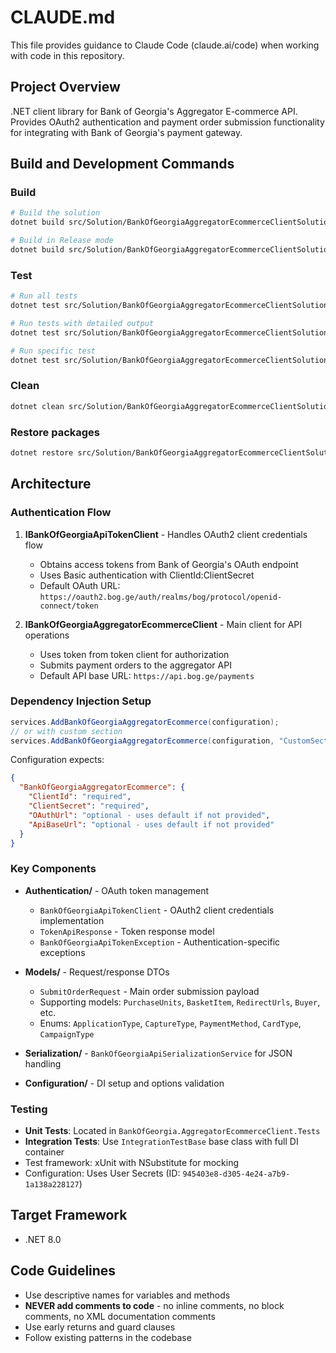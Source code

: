 # CLAUDE.md

This file provides guidance to Claude Code (claude.ai/code) when working with code in this repository.

## Project Overview

.NET client library for Bank of Georgia's Aggregator E-commerce API. Provides OAuth2 authentication and payment order submission functionality for integrating with Bank of Georgia's payment gateway.

## Build and Development Commands

### Build
```bash
# Build the solution
dotnet build src/Solution/BankOfGeorgiaAggregatorEcommerceClientSolution.sln

# Build in Release mode
dotnet build src/Solution/BankOfGeorgiaAggregatorEcommerceClientSolution.sln -c Release
```

### Test
```bash
# Run all tests
dotnet test src/Solution/BankOfGeorgiaAggregatorEcommerceClientSolution.sln

# Run tests with detailed output
dotnet test src/Solution/BankOfGeorgiaAggregatorEcommerceClientSolution.sln --logger "console;verbosity=detailed"

# Run specific test
dotnet test src/Solution/BankOfGeorgiaAggregatorEcommerceClientSolution.sln --filter "FullyQualifiedName~IntegrationTests"
```

### Clean
```bash
dotnet clean src/Solution/BankOfGeorgiaAggregatorEcommerceClientSolution.sln
```

### Restore packages
```bash
dotnet restore src/Solution/BankOfGeorgiaAggregatorEcommerceClientSolution.sln
```

## Architecture

### Authentication Flow
1. **IBankOfGeorgiaApiTokenClient** - Handles OAuth2 client credentials flow
   - Obtains access tokens from Bank of Georgia's OAuth endpoint
   - Uses Basic authentication with ClientId:ClientSecret
   - Default OAuth URL: `https://oauth2.bog.ge/auth/realms/bog/protocol/openid-connect/token`

2. **IBankOfGeorgiaAggregatorEcommerceClient** - Main client for API operations
   - Uses token from token client for authorization
   - Submits payment orders to the aggregator API
   - Default API base URL: `https://api.bog.ge/payments`

### Dependency Injection Setup
```csharp
services.AddBankOfGeorgiaAggregatorEcommerce(configuration);
// or with custom section
services.AddBankOfGeorgiaAggregatorEcommerce(configuration, "CustomSectionName");
```

Configuration expects:
```json
{
  "BankOfGeorgiaAggregatorEcommerce": {
    "ClientId": "required",
    "ClientSecret": "required",
    "OAuthUrl": "optional - uses default if not provided",
    "ApiBaseUrl": "optional - uses default if not provided"
  }
}
```

### Key Components

- **Authentication/** - OAuth token management
  - `BankOfGeorgiaApiTokenClient` - OAuth2 client credentials implementation
  - `TokenApiResponse` - Token response model
  - `BankOfGeorgiaApiTokenException` - Authentication-specific exceptions

- **Models/** - Request/response DTOs
  - `SubmitOrderRequest` - Main order submission payload
  - Supporting models: `PurchaseUnits`, `BasketItem`, `RedirectUrls`, `Buyer`, etc.
  - Enums: `ApplicationType`, `CaptureType`, `PaymentMethod`, `CardType`, `CampaignType`

- **Serialization/** - `BankOfGeorgiaApiSerializationService` for JSON handling

- **Configuration/** - DI setup and options validation

### Testing

- **Unit Tests**: Located in `BankOfGeorgia.AggregatorEcommerceClient.Tests`
- **Integration Tests**: Use `IntegrationTestBase` base class with full DI container
- Test framework: xUnit with NSubstitute for mocking
- Configuration: Uses User Secrets (ID: `945403e8-d305-4e24-a7b9-1a138a228127`)

## Target Framework
- .NET 8.0

## Code Guidelines
- Use descriptive names for variables and methods
- **NEVER add comments to code** - no inline comments, no block comments, no XML documentation comments
- Use early returns and guard clauses
- Follow existing patterns in the codebase